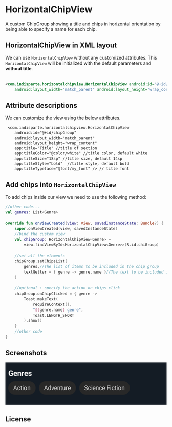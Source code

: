 # HorizontalChipView

A custom ChipGroup showing a title and chips in horizontal orientation by being able to specify a
name for each chip.

## HorizontalChipView in XML layout

We can use `HorizontalChipView` without any customized attributes. This `HorizontalChipView` will be
initialized with the default parameters and **without title**.

```xml

<com.indisparte.horizontalchipview.HorizontalChipView android:id="@+id/chipGroup"
    android:layout_width="match_parent" android:layout_height="wrap_content" />
```   

## Attribute descriptions

We can customize the view using the below attributes.

```
 <com.indisparte.horizontalchipview.HorizontalChipView
    android:id="@+id/chipGroup"
    android:layout_width="match_parent"
    android:layout_height="wrap_content"
    app:title="Title" //title of section
    app:titleColor="@color/white" //title color, default white
    app:titleSize="18sp" //title size, default 14sp
    app:titleStyle="bold"  //title style, default bold
    app:titleTypeface="@font/my_font" /> // title font
```   

## Add chips into `HorizontalChipView`

To add chips inside our view we need to use the following method:

```kotlin
//other code...
val genres: List<Genre>

override fun onViewCreated(view: View, savedInstanceState: Bundle?) {
    super.onViewCreated(view, savedInstanceState)
    //bind the custom view
    val chipGroup: HorizontalChipView<Genre> =
        view.findViewById<HorizontalChipView<Genre>>(R.id.chiGroup)

    //set all the elements
    chipGroup.setChipsList(
        genres,//The list of items to be included in the chip group
        textGetter = { genre -> genre.name }//The text to be included in the chip
    )
    
    //optional : specify the action on chips click
    chipGroup.onChipClicked = { genre ->
        Toast.makeText(
            requireContext(),
            "${genre.name} genre",
            Toast.LENGTH_SHORT
        ).show()
    }
    //other code
}
```

## Screenshots

![screenshot](screenshot/image.png)

## License

